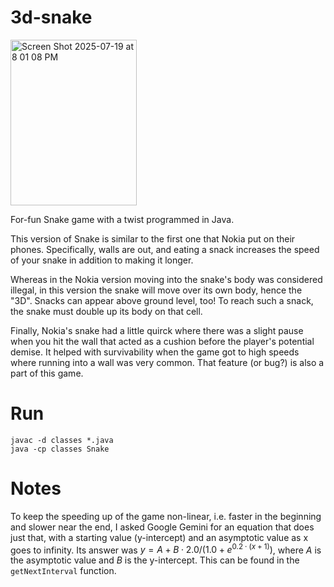 # 3d-snake

<img width="202" height="265" alt="Screen Shot 2025-07-19 at 8 01 08 PM" src="https://github.com/user-attachments/assets/744b576b-c8de-445a-b11d-c711b21dfa68" />

For-fun Snake game with a twist programmed in Java.

This version of Snake is similar to the first one that Nokia put on their phones. Specifically, walls are out, and eating a snack increases the speed of your snake in addition to making it longer.

Whereas in the Nokia version moving into the snake's body was considered illegal, in this version the snake will move over its own body, hence the "3D". Snacks can appear above ground level, too! To reach such a snack, the snake must double up its body on that cell. 

Finally, Nokia's snake had a little quirck where there was a slight pause when you hit the wall that acted as a cushion before the player's potential demise. It helped with survivability when the game got to high speeds where running into a wall was very common. That feature (or bug?) is also a part of this game. 

# Run
```
javac -d classes *.java
java -cp classes Snake
```

# Notes
To keep the speeding up of the game non-linear, i.e. faster in the beginning and slower near the end, I asked Google Gemini for an equation that does just that, with a starting value (y-intercept) and an asymptotic value as x goes to infinity. Its answer was $y = A + B \cdot 2.0 / (1.0 + e^{0.2 \cdot (x + 1)})$, where $A$ is the asymptotic value and $B$ is the y-intercept. This can be found in the `getNextInterval` function. 
